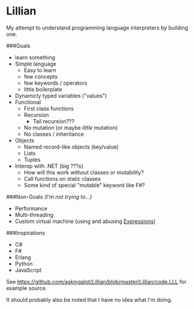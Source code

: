 # Lillian
My attempt to understand programming language interpreters by building one.



###Goals
* learn something
* Simple language
    * Easy to learn
    * few concepts
    * few keywords / operators
    * little boilerplate
* Dynamicly typed variables ("values")
* Functional
    * First class functions
    * Recursion
        * Tail recursion???
    * No mutation (or maybe *little* mutation) 
    * No classes / inheritance
* Objects
    * Named record-like objects (key/value)
    * Lists
    * Tuples
* Interop with .NET (big ???s)
    * How will this work without classes or mutability?
    * Call functions on static classes
    * Some kind of special "mutable" keyword like F#?


###Non-Goals *(I'm not trying to...)*
* Performance
* Multi-threading
* Custom virtual machine (using and abusing [Expressions](https://msdn.microsoft.com/en-us/library/system.linq.expressions.expression(v=vs.110).aspx))


###Inspirations
* C#
* F#
* Erlang
* Python
* JavaScript


See https://github.com/askingalot/Lillian/blob/master/Lillian/code.LLL for example source.


It should probably also be noted that I have no idea what I'm doing.
